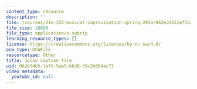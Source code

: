 ```yaml
---
content_type: resource
description: ''
file: /courses/21m-355-musical-improvisation-spring-2013/062e34b51ef55aa5bb3859c2b064ac73_l5J-t5NcHuQ.vtt
file_size: 18808
file_type: application/x-subrip
learning_resource_types: []
license: https://creativecommons.org/licenses/by-nc-sa/4.0/
ocw_type: OCWFile
resourcetype: Other
title: 3play caption file
uid: 062e34b5-1ef5-5aa5-bb38-59c2b064ac73
video_metadata:
  youtube_id: null
---
```


